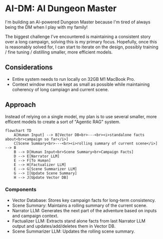 # AI-DM: AI Dungeon Master

I'm building an AI-powered Dungeon Master because I'm tired of always being the DM when I play with my family!

The biggest challenge I've encountered is maintaining a consistent story over a long campaign, solving this is my primary focus. Hopefully, once this is reasonably solved for, I can start to iterate on the design, possibly training / fine tuning / distilling smaller, more efficient models.

## Considerations

- Entire system needs to run locally on 32GB M1 MacBook Pro.
- Context window must be kept as small as possible while maintaining coherency of long campiagn and current scene.


## Approach

Instead of relying on a single model, my plan is to use several smaller, more efficent models to create a sort of "Agentic RAG" system.

```mermaid
flowchart TD
    A[Human Input] --> B[Vector DB<br>---<br><i>standalone facts about<br>campaign so far</i>]
    C[Scene Summary<br>---<br><i>rolling summary of current scene</i>] --> B
    B --> D[Human Input<br>Scene Summary<br>Campaign Facts]
    D --> E[Narrator LLM]
    E --> F[To Human]
    E --> H[Factualizer LLM]
    E --> G[Scene Summarizer LLM]
    G --> I[Update Scene Summary]
    H --> J[Update Vector DB]
```

### Components

- Vector Database: Stores key campaign facts for long-term consistency.
- Scene Summary: Maintains a rolling summary of the current scene.
- Narrator LLM: Generates the next part of the adventure based on inputs and campaign context.
- Factualizer LLM: Extracts stand alone facts from last Narrator LLM output and updates/add/deletes them in Vector DB.
- Scene Summarizer LLM: Updates the rolling scene summary.
